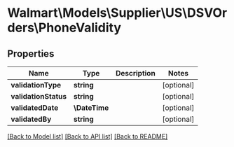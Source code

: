 # Walmart\Models\Supplier\US\DSVOrders\PhoneValidity

## Properties

Name | Type | Description | Notes
------------ | ------------- | ------------- | -------------
**validationType** | **string** |  | [optional]
**validationStatus** | **string** |  | [optional]
**validatedDate** | **\DateTime** |  | [optional]
**validatedBy** | **string** |  | [optional]


[[Back to Model list]](./) [[Back to API list]](../../../../../README.md#supported-apis) [[Back to README]](../../../../../README.md)
